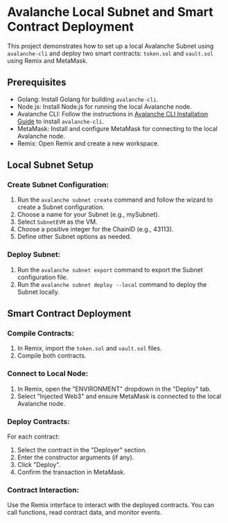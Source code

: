 # Avalanche Local Subnet and Smart Contract Deployment

This project demonstrates how to set up a local Avalanche Subnet using `avalanche-cli` and deploy two smart contracts: `token.sol` and `vault.sol` using Remix and MetaMask.

## Prerequisites
- Golang: Install Golang for building `avalanche-cli`.
- Node.js: Install Node.js for running the local Avalanche node.
- Avalanche CLI: Follow the instructions in [Avalanche CLI Installation Guide](https://docs.avax.network/tooling/cli-guides/install-avalanche-cli) to install `avalanche-cli`.
- MetaMask: Install and configure MetaMask for connecting to the local Avalanche node.
- Remix: Open Remix and create a new workspace.

## Local Subnet Setup

### Create Subnet Configuration:

1. Run the `avalanche subnet create` command and follow the wizard to create a Subnet configuration.
2. Choose a name for your Subnet (e.g., mySubnet).
3. Select `SubnetEVM` as the VM.
4. Choose a positive integer for the ChainID (e.g., 43113).
5. Define other Subnet options as needed.

### Deploy Subnet:

1. Run the `avalanche subnet export` command to export the Subnet configuration file.
2. Run the `avalanche subnet deploy --local` command to deploy the Subnet locally.



## Smart Contract Deployment

### Compile Contracts:

1. In Remix, import the `token.sol` and `vault.sol` files.
2. Compile both contracts.

### Connect to Local Node:

1. In Remix, open the "ENVIRONMENT" dropdown in the "Deploy" tab.
2. Select "Injected Web3" and ensure MetaMask is connected to the local Avalanche node.

### Deploy Contracts:

For each contract:
1. Select the contract in the "Deployer" section.
2. Enter the constructor arguments (if any).
3. Click "Deploy".
4. Confirm the transaction in MetaMask.

### Contract Interaction:

Use the Remix interface to interact with the deployed contracts. You can call functions, read contract data, and monitor events.

